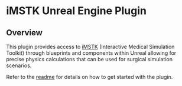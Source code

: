 # iMSTK Unreal Engine Plugin
## Overview
This plugin provides access to [iMSTK](https://www.imstk.org/) (Interactive Medical Simulation Toolkit) through blueprints and components within Unreal allowing for precise physics calculations that can be used for surgical simulation scenarios.

Refer to the [readme](https://github.com/JustinMWoo/iMSTKUnrealEnginePlugin/blob/main/UE5.1/Readme.pdf) for details on how to get started with the plugin.
